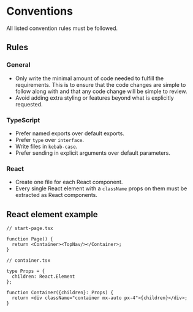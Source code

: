 # Conventions

All listed convention rules must be followed. 

## Rules

### General
- Only write the minimal amount of code needed to fulfill the requirements. This is to ensure that the code changes are simple to follow along with and that any code change will be simple to review.
- Avoid adding extra styling or features beyond what is explicitly requested.

### TypeScript
- Prefer named exports over default exports.
- Prefer `type` over `interface`.
- Write files in `kebab-case`.
- Prefer sending in explicit arguments over default parameters.

### React
- Create one file for each React component.
- Every single React element with a `className` props on them must be extracted as React components.

## React element example

```
// start-page.tsx

function Page() {
  return <Container><TopNav/></Container>;
}

// container.tsx

type Props = {
  children: React.Element
};

function Container({children}: Props) {
  return <div className="container mx-auto px-4">{children}</div>;
}
```

